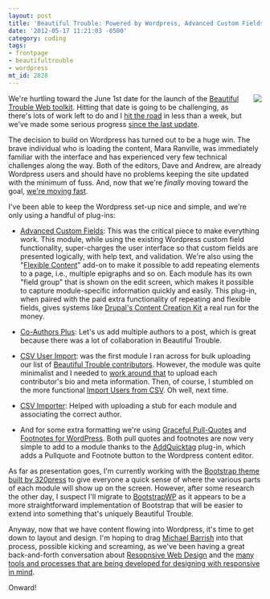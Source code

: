 ```yaml
---
layout: post
title: 'Beautiful Trouble: Powered by Wordpress, Advanced Custom Fields, and Bootstrap'
date: '2012-05-17 11:21:03 -0500'
category: coding
tags:
- frontpage
- beautifultrouble
- wordpress
mt_id: 2828
---
```


<img src="http://beautifultrouble.org/ui/img/h/Beautiful_Trouble_Book_Cover.png" style="float: right;margin: 0 0 10px 10px;" />

We're hurtling toward the June 1st date for the launch of the [Beautiful Trouble Web toolkit](http://beautifultrouble.org). Hitting that date is going to be challenging, as there's lots of work left to do and I [hit the road](http://www.phillipadsmith.com/2012/05/mexico-month-four-te-ver-pronto-oaxaca.html) in less than a week, but we've made some serious progress [since the last update](http://www.phillipadsmith.com/2012/05/beautiful-trouble-online-toolkit-update-rebooting-for-the-june-1st-launch.html).

The decision to build on Wordpress has turned out to be a huge win. The brave individual who is loading the content, Mara Ranville, was immediately familiar with the interface and has experienced very few technical challenges along the way. Both of the editors, Dave and Andrew, are already Wordpress users and should have no problems keeping the site updated with the minimum of fuss. And, now that we're _finally_ moving toward the goal, [we're moving fast](https://github.com/phillipadsmith/beautifultrouble-dot-org/commits/master).

I've been able to keep the Wordpress set-up nice and simple, and we're only using a handful of plug-ins:

* [Advanced Custom Fields](http://www.advancedcustomfields.com/): This was the critical piece to make everything work. This module, while using the existing Wordpress custom field functionality, super-charges the user interface so that custom fields are presented logically, with help text, and validation. We're also using the "[Flexible Content]()" add-on to make it possible to add repeating elements to a page, i.e., multiple epigraphs and so on. Each module has its own "field group" that is shown on the edit screen, which makes it possible to capture module-specific information quickly and easily. This plug-in, when paired with the paid extra functionality of repeating and flexible fields, gives systems like [Drupal's Content Creation Kit](http://drupal.org/project/cck) a real run for the money.

* [Co-Authors Plus](http://wordpress.org/extend/plugins/co-authors-plus/): Let's us add multiple authors to a post, which is great because there was a lot of collaboration in Beautiful Trouble.

* [CSV User Import](http://luibh.ie/): was the first module I ran across for bulk uploading our list of [Beautiful Trouble contributors](). However, the module was quite minimalist and I needed to [work around that](https://gist.github.com/2640373) to upload each contributor's bio and meta information. Then, of course, I stumbled on the more functional [Import Users from CSV](http://wordpress.org/extend/plugins/import-users-from-csv/). Oh well, next time.

* [CSV Importer](http://wordpress.org/extend/plugins/csv-importer/): Helped with uploading a stub for each module and associating the correct author.

* And for some extra formatting we're using [Graceful Pull-Quotes](http://striderweb.com/nerdaphernalia/features/wp-javascript-pull-quotes/) and [Footnotes for WordPress](http://projects.radgeek.com/wp-footnotes.php). Both pull quotes and footnotes are now very simple to add to a module thanks to the [AddQuicktag](http://bueltge.de/wp-addquicktags-de-plugin/120/) plug-in, which adds a Pullquote and Footnote button to the Wordpress content editor.

As far as presentation goes, I'm currently working with the [Bootstrap theme built by 320press](http://320press.com/wpbs/) to give everyone a quick sense of where the various parts of each module will show up on the screen. However, after some research the other day, I suspect I'll migrate to [BootstrapWP](http://bootstrapwp.rachelbaker.me/) as it appears to be a more straightforward implementation of Bootstrap that will be easier to extend into something that's uniquely Beautiful Trouble.

Anyway, now that we have content flowing into Wordpress, it's time to get down to layout and design. I'm hoping to drag [Michael Barrish](http://lumino.us/) into that process, possible kicking and screaming, as we've been having a great back-and-forth conversation about [Resopnsive Web Design](http://thetyee.ca/Mediacheck/2011/12/28/ResponsiveDesign/) and the [many tools and processes that are being developed for designing with responsive in mind](http://delicious.com/mbarrish/responsive).

Onward!
